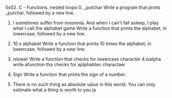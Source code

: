 0x02. C - Functions, nested loops
0. _putchar
Write a program that prints _putchar, followed by a new line.
1. I sometimes suffer from insomnia. And when I can't fall asleep, I play what I call the alphabet game
Write a function that prints the alphabet, in lowercase, followed by a new line.



2. 10 x alphabet
Write a function that prints 10 times the alphabet, in lowercase, followed by a new line.
3. islower 
Write a function that checks for lowercase character 
4.isalpha
write afunction tha  checks for aplphabtec charactaer  
5. Sign
Write a function that prints the sign of a number.
6. There is no such thing as absolute value in this world. You can only estimate what a thing is worth to you
ja

